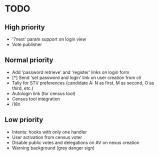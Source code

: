 # TODO

## High priority

- '?next' param support on login view
- Vote publisher

## Normal priority

- Add 'password retrieve' and 'register' links on login form
- [*] Send 'set password and login' link on user creation from cli
- Tally for STV preferences (candidate A: N as first, M as second, O as third, etc.)
- Autologin link (for census tool)
- Census tool integration
- i18n

## Low priority

- Intents: hooks with only one handler
- User activation from census voter
- Disable public votes and delegations on AV on nexus creation
- Warning background (grey danger sign)
